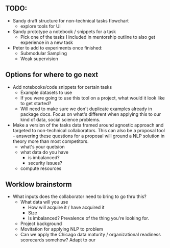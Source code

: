 ## TODO:
- Sandy draft structure for non-technical tasks flowchart
    - explore tools for UI
- Sandy prototype a notebook / snippets for a task
    - Pick one of the tasks I included in mentorship outline to also get experience in a new task
- Peter to add to experiments once finished:
  - Submodular Sampling
  - Weak supervision


## Options for where to go next
- Add notebooks/code snippets for certain tasks
    - Example datasets to use
    - If you were going to use this tool on a project, what would it look like to get started?
    - Will need to make sure we don't duplicate examples already in package docs. Focus on what's different when applying this to our kind of data, social science problems.
- Make a version of the tasks data framed around agnostic approach and targeted to non-technical collaborators. This can also be a proposal tool - answering these questions for a proposal will ground a NLP solution in theory more than most competitors.
    - what's your quetsion
    - what data do you have
        - is imbalanced?
        - security issues?
    - compute resources


## Worklow brainstorm
- What inputs does the collaborator need to bring to go thru this?
    - What data will you use
        - How will acquire it / have acquired it
        - Size
        - Is imbalanced? Prevalence of the thing you're looking for.
    - Project background
    - Movitation for applying NLP to problem
    - Can we apply the Chicago data maturity / organizational readiness scorecards somehow? Adapt to our 